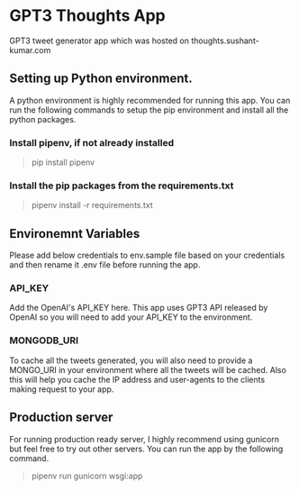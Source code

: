 # GPT3 Thoughts App

GPT3 tweet generator app which was hosted on thoughts.sushant-kumar.com

## Setting up Python environment.
A python environment is highly recommended for running this app. You can run the following commands to setup the pip environment and install all the python packages.

### Install pipenv, if not already installed
> pip install pipenv

### Install the pip packages from the requirements.txt
> pipenv install -r requirements.txt

## Environemnt Variables
Please add below credentials to env.sample file based on your credentials and then rename it .env file before running the app.

### API_KEY
Add the OpenAI's API_KEY here. This app uses GPT3 API released by OpenAI so you will need to add your API_KEY to the environment.

### MONGODB_URI
To cache all the tweets generated, you will also need to provide a MONGO_URI in your environment where all the tweets will be cached. Also this will help you cache the IP address and user-agents to the clients making request to your app.


## Production server
For running production ready server, I highly recommend using gunicorn but feel free to try out other servers. You can run the app by the following command.
> pipenv run gunicorn wsgi:app
